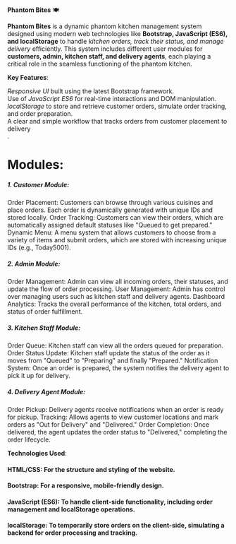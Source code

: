 **Phantom Bites** 🍽️  

**Phantom Bites** is a dynamic phantom kitchen management system designed using modern web technologies like **Bootstrap, JavaScript (ES6), and localStorage** to handle *kitchen orders, track their status, and manage delivery* efficiently. This system includes different user modules for **customers, admin, kitchen staff, and delivery agents**, each playing a critical role in the seamless functioning of the phantom kitchen.  


**Key Features**:  

*Responsive UI* built using the latest Bootstrap framework.  
Use of *JavaScript ES6* for real-time interactions and DOM manipulation.  
*localStorage* to store and retrieve customer orders, simulate order tracking, and order preparation.<br>
A clear and simple workflow that tracks orders from customer placement to delivery<br>
.
# Modules:<br>
##### 1. Customer Module:
Order Placement: Customers can browse through various cuisines and place orders. Each order is dynamically generated with unique IDs and stored locally.
Order Tracking: Customers can view their orders, which are automatically assigned default statuses like "Queued to get prepared."
Dynamic Menu: A menu system that allows customers to choose from a variety of items and submit orders, which are stored with increasing unique IDs (e.g., Today5001).
##### 2. Admin Module:
Order Management: Admin can view all incoming orders, their statuses, and update the flow of order processing.
User Management: Admin has control over managing users such as kitchen staff and delivery agents.
Dashboard Analytics: Tracks the overall performance of the kitchen, total orders, and status of order fulfillment.
##### 3. Kitchen Staff Module:
Order Queue: Kitchen staff can view all the orders queued for preparation.
Order Status Update: Kitchen staff update the status of the order as it moves from "Queued" to "Preparing" and finally "Prepared."
Notification System: Once an order is prepared, the system notifies the delivery agent to pick it up for delivery.
##### 4. Delivery Agent Module:
Order Pickup: Delivery agents receive notifications when an order is ready for pickup.
Tracking: Allows agents to view customer locations and mark orders as "Out for Delivery" and "Delivered."
Order Completion: Once delivered, the agent updates the order status to "Delivered," completing the order lifecycle.

**Technologies Used**:
#### HTML/CSS: For the structure and styling of the website.
#### Bootstrap: For a responsive, mobile-friendly design.
#### JavaScript (ES6): To handle client-side functionality, including order management and localStorage operations.
#### localStorage: To temporarily store orders on the client-side, simulating a backend for order processing and tracking.
